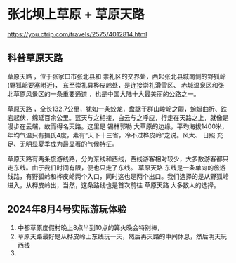 # 张北坝上草原 + 草原天路

https://you.ctrip.com/travels/2575/4012814.html

## 科普草原天路

草原天路 ，位于张家口市张北县和 崇礼区的交界处，西起张北县城南侧的野狐岭(野狐岭要塞附近)， 东至崇礼县桦皮岭处，是连接崇礼滑雪区、 赤城温泉区和张北草原风景区的一条重要通道 ，也是中国大陆十大最美丽的公路之一。

草原天路 ，全长132.7公里，犹如一条蛟龙，盘踞于群山峻岭之颠，蜿蜒曲折、跌宕起伏，绵延百余公里。蓝天与之相接，白云与之呼应，行走在天路之上，就像是漫步在云端，故而得名天路。这里是 锡林郭勒 大草原的边缘，平均海拔1400米，年均气温只有摄氏4度，素有“天下十三省，冷不过桦皮岭”之说。风大、 日照 充足、无明显夏季成为最显著的气候特征。

草原天路有两条旅游线路，分为东线和西线，西线游客相对较少，大多数游客都只走东线。由于我们时间有限，便也只走了东线。 草原天路 东线是一条单向的旅游线路，有野狐岭和桦皮岭两个入口，同时这也是两个出口。我们选择的是从野狐岭进入，从桦皮岭出，当然，这条路线也是首次前往 草原天路 大多数人的选择。

## 2024年8月4号实际游玩体验

1. 中都草原度假村晚上8点半到10点的篝火晚会特别棒，
2. 草原天路最好是从桦皮岭上东线玩一天，然后再天路的中间休息，然后明天玩西线
3. 